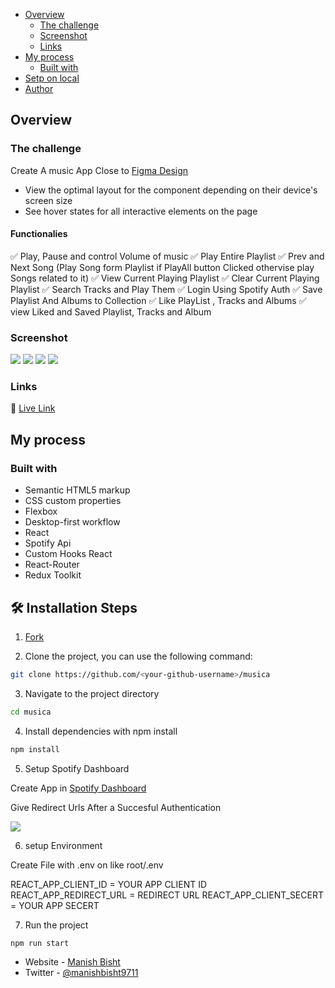 - [Overview](#overview)
  - [The challenge](#the-challenge)
  - [Screenshot](#screenshot)
  - [Links](#links)
- [My process](#my-process)
  - [Built with](#built-with)
- [Setp on local](#setup)
- [Author](#author)

## Overview

### The challenge

Create A music App Close to [Figma Design](https://www.figma.com/file/pbwKUpfKPoAcBIgFoXFueS/Musica)

- View the optimal layout for the component depending on their device's screen size
- See hover states for all interactive elements on the page

#### Functionalies

✅ Play, Pause and control Volume of music
✅ Play Entire Playlist
✅ Prev and Next Song (Play Song form Playlist if PlayAll button Clicked othervise play Songs related to it)
✅ View Current Playing Playlist
✅ Clear Current Playing Playlist
✅ Search Tracks and Play Them
✅ Login Using Spotify Auth
✅ Save Playlist And Albums to Collection
✅ Like PlayList , Tracks and Albums
✅ view Liked and Saved Playlist, Tracks and Album

### Screenshot

![](./showcase/musica-home.png)
![](./showcase/musica-collection.png)
![](./showcase/playlist.png)
![](./showcase/serach.png)

### Links

🥰 [Live Link](true-song.netlify.app/)

## My process

### Built with

- Semantic HTML5 markup
- CSS custom properties
- Flexbox
- Desktop-first workflow
- React
- Spotify Api
- Custom Hooks React
- React-Router
- Redux Toolkit

## 🛠️ Installation Steps

1. [Fork](https://github.com/ManishBisht777/musica)

2. Clone the project, you can use the following command:

```bash
git clone https://github.com/<your-github-username>/musica
```

3. Navigate to the project directory

```bash
cd musica
```

4. Install dependencies with npm install

```bash
npm install
```

5. Setup Spotify Dashboard

Create App in [Spotify Dashboard](https://developer.spotify.com/dashboard/applications)

Give Redirect Urls After a Succesful Authentication

![](./showcase/env.png)

6. setup Environment

Create File with .env on like root/.env

REACT_APP_CLIENT_ID = YOUR APP CLIENT ID
REACT_APP_REDIRECT_URL = REDIRECT URL
REACT_APP_CLIENT_SECERT = YOUR APP SECERT

7. Run the project

```bash
npm run start
```

- Website - [Manish Bisht](https://manishbishtportfolio.netlify.app/)
- Twitter - [@manishbisht9711](https://www.twitter.com/manishbisht9711)

